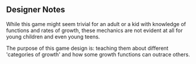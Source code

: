 Designer Notes
--------------

While this game might seem trivial for an adult or a kid with knowledge of functions and rates of growth, these mechanics are not evident at all for young children and even young teens.

The purpose of this game design is: teaching them about different 'categories of growth' and how some growth functions can outrace others.

